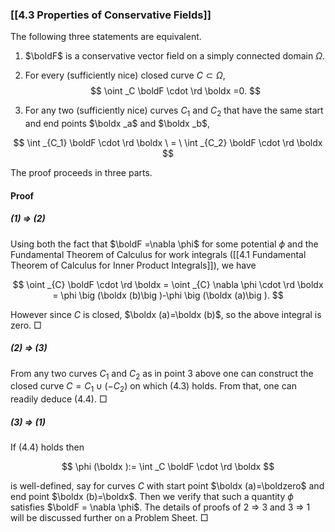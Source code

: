 ### [[4.3 Properties of Conservative Fields]]

The following three statements are equivalent.

1. $\boldF$ is a conservative vector field on a simply connected domain $\Omega$.
2. For every (sufficiently nice) closed curve $C \subset \Omega$,
$$ \oint _C \boldF \cdot \rd \boldx =0.
$$

3. For any two (sufficiently nice) curves $C_1$ and $C_2$ that have the same start and end points $\boldx _a$ and $\boldx _b$,

  

  $$ \int _{C_1} \boldF \cdot \rd \boldx \ = \ \int _{C_2} \boldF \cdot \rd \boldx  $$

The proof proceeds in three parts.

#### Proof

##### (1) => (2)

Using both the fact that $\boldF =\nabla \phi$ for some potential $\phi$ and the Fundamental Theorem of Calculus for work integrals ([[4.1 Fundamental Theorem of Calculus for Inner Product Integrals]]), we have

$$ \oint _{C} \boldF \cdot \rd \boldx = \oint _{C} \nabla \phi \cdot \rd \boldx = \phi \big (\boldx (b)\big )-\phi \big (\boldx (a)\big ). $$

However since $C$ is closed, $\boldx (a)=\boldx (b)$, so the above integral is zero. □

##### (2) => (3)
From any two curves $C_1$ and $C_2$ as in point 3 above one can construct the closed curve $C=C_1 \cup (-C_2)$ on which (4.3) holds. From that, one can readily deduce (4.4). □

##### (3) => (1)
If (4.4) holds then



$$ \phi (\boldx ):= \int _C \boldF \cdot \rd \boldx $$

is well-defined, say for curves $C$ with start point $\boldx (a)=\boldzero$ and end point $\boldx (b)=\boldx$. Then we verify that such a quantity $\phi$ satisfies $\boldF = \nabla \phi$. The details of proofs of 2 $\Rightarrow$ 3 and 3 $\Rightarrow$ 1 will be discussed further on a Problem Sheet. □
